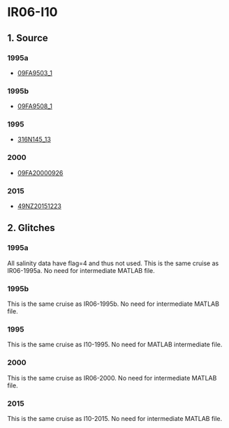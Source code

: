 # IR06-I10
## 1. Source

### 1995a
+ [09FA9503_1](https://cchdo.ucsd.edu/cruise/09FA9503_1)

### 1995b
+ [09FA9508_1](https://cchdo.ucsd.edu/cruise/09FA9508_1)

### 1995
+ [316N145_13](https://cchdo.ucsd.edu/cruise/316N145_13)

### 2000
+ [09FA20000926](https://cchdo.ucsd.edu/cruise/09FA20000926)

### 2015
+ [49NZ20151223](https://cchdo.ucsd.edu/cruise/49NZ20151223)

## 2. Glitches

### 1995a
All salinity data have flag=4 and thus not used.
This is the same cruise as IR06-1995a. No need for intermediate MATLAB file.

### 1995b
This is the same cruise as IR06-1995b. No need for intermediate MATLAB file.

### 1995
This is the same cruise as I10-1995. No need for MATLAB intermediate file.

### 2000
This is the same cruise as IR06-2000. No need for intermediate MATLAB file.

### 2015
This is the same cruise as I10-2015. No need for intermediate MATLAB file.

